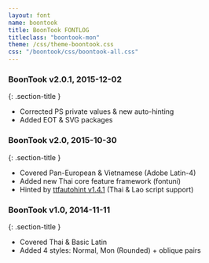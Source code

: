 ```yaml
---
layout: font
name: boontook
title: BoonTook FONTLOG
titleclass: "boontook-mon"
theme: /css/theme-boontook.css
css: "/boontook/css/boontook-all.css"
---
```


### BoonTook v2.0.1, 2015-12-02
{: .section-title }

- Corrected PS private values & new auto-hinting
- Added EOT & SVG packages

### BoonTook v2.0, 2015-10-30
{: .section-title }

- Covered Pan-European & Vietnamese (Adobe Latin-4)
- Added new Thai core feature framework (fontuni)
- Hinted by [ttfautohint v1.4.1](http://www.freetype.org/ttfautohint/) (Thai & Lao script support)

### BoonTook v1.0, 2014-11-11
{: .section-title }

- Covered Thai & Basic Latin
- Added 4 styles: Normal, Mon (Rounded) + oblique pairs
